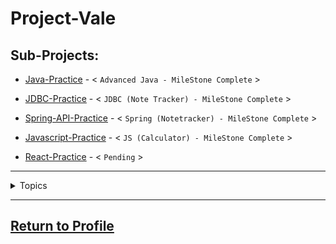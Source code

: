 # Project-Vale

## Sub-Projects:

- [Java-Practice](https://github.com/MorickClive/Vale-Java-Practice) - < `Advanced Java - MileStone Complete` >

- [JDBC-Practice](https://github.com/MorickClive/Vale-JDBC-Practice) - < `JDBC (Note Tracker) - MileStone Complete` >

- [Spring-API-Practice](https://github.com/MorickClive/Vale-SpringREST-Practice) - < `Spring (Notetracker) - MileStone Complete` >

- [Javascript-Practice](https://github.com/MorickClive/Vale-Javascript-Practice) - < `JS (Calculator) - MileStone Complete` >

- [React-Practice](https://github.com/MorickClive) - < `Pending` >

---

<details><summary>Topics</summary>
  
Java:
- Java Procedural Programming <`Complete`>
- Object-Oriented Programming <`Complete`>
- Threading & Concurency <`Complete`>
- JDBC <`Complete`>

SQL
- DDL <`Complete`>
- DML <`Complete`>
- DQL
- Entity Relationship Diagrams (ERDs) <`Complete`>
- One-to-One Relationships <`Complete`>
- One-to-Many Relationships <`Complete`>

Spring
- Beans <`Complete`>
- MVC/CRUD Application <`Complete`>

Junit:
- Unit Testing <`Complete`>
- Integration Testing
- System Testing
- User Acceptance Testing
  - Behaviour-Driven Development (BDD)
- Mocking/Reflection 

HTML, CSS:
- DOM:
  - Tags
  - Attributes
- Cascading Style Sheet:
  - Styling
  - Classes/ID
  - Element alignment
  - Flexbox

Javascript:
- Procedural
- AJAX (Asynchronous JavaScript And XML)
- API Requests
- REACT framework
  
</details>

---

## [Return to Profile](https://github.com/MorickClive)
